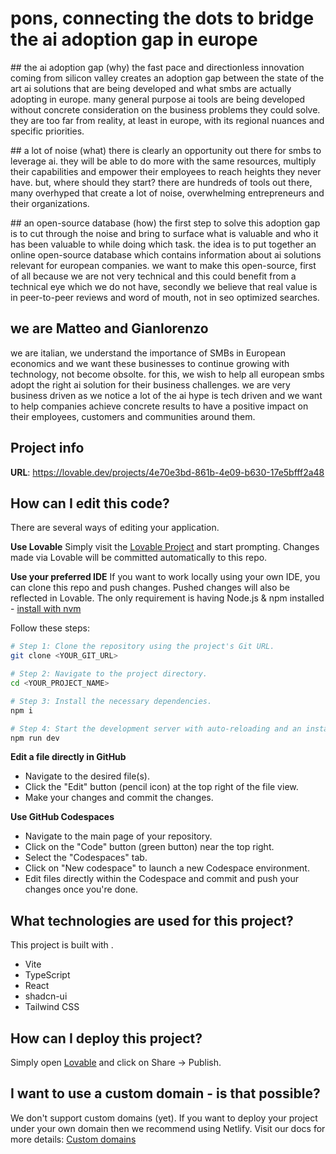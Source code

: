 # pons, connecting the dots to bridge the ai adoption gap in europe

## the ai adoption gap (why)
the fast pace and directionless innovation coming from silicon valley creates an adoption gap between the state of the art ai solutions that are being developed and what smbs are actually adopting in europe. many general purpose ai tools are being developed without concrete consideration on the business problems they could solve. they are too far from reality, at least in europe, with its regional nuances and specific priorities.

## a lot of noise (what)
there is clearly an opportunity out there for smbs to leverage ai. they will be able to do more with the same resources, multiply their capabilities and empower their employees to reach heights they never have. but, where should they start? there are hundreds of tools out there, many overhyped that create a lot of noise, overwhelming entrepreneurs and their organizations.

## an open-source database (how)
the first step to solve this adoption gap is to cut through the noise and bring to surface what is valuable and who it has been valuable to while doing which task. the idea is to put together an online open-source database which contains information about ai solutions relevant for european companies. we want to make this open-source, first of all because we are not very technical and this could benefit from a technical eye which we do not have, secondly we believe that real value is in peer-to-peer reviews and word of mouth, not in seo optimized searches.

## we are Matteo and Gianlorenzo
we are italian, we understand the importance of SMBs in European economics and we want these businesses to continue growing with technology, not become obsolte. for this, we wish to help all european smbs adopt the right ai solution for their business challenges. we are very business driven as we notice a lot of the ai hype is tech driven and we want to help companies achieve concrete results to have a positive impact on their employees, customers and communities around them. 













## Project info
**URL**: https://lovable.dev/projects/4e70e3bd-861b-4e09-b630-17e5bfff2a48

## How can I edit this code?
There are several ways of editing your application.

**Use Lovable**
Simply visit the [Lovable Project](https://lovable.dev/projects/4e70e3bd-861b-4e09-b630-17e5bfff2a48) and start prompting. Changes made via Lovable will be committed automatically to this repo.

**Use your preferred IDE**
If you want to work locally using your own IDE, you can clone this repo and push changes. Pushed changes will also be reflected in Lovable.
The only requirement is having Node.js & npm installed - [install with nvm](https://github.com/nvm-sh/nvm#installing-and-updating)

Follow these steps:

```sh
# Step 1: Clone the repository using the project's Git URL.
git clone <YOUR_GIT_URL>

# Step 2: Navigate to the project directory.
cd <YOUR_PROJECT_NAME>

# Step 3: Install the necessary dependencies.
npm i

# Step 4: Start the development server with auto-reloading and an instant preview.
npm run dev
```

**Edit a file directly in GitHub**

- Navigate to the desired file(s).
- Click the "Edit" button (pencil icon) at the top right of the file view.
- Make your changes and commit the changes.

**Use GitHub Codespaces**

- Navigate to the main page of your repository.
- Click on the "Code" button (green button) near the top right.
- Select the "Codespaces" tab.
- Click on "New codespace" to launch a new Codespace environment.
- Edit files directly within the Codespace and commit and push your changes once you're done.

## What technologies are used for this project?

This project is built with .

- Vite
- TypeScript
- React
- shadcn-ui
- Tailwind CSS

## How can I deploy this project?
Simply open [Lovable](https://lovable.dev/projects/4e70e3bd-861b-4e09-b630-17e5bfff2a48) and click on Share -> Publish.

## I want to use a custom domain - is that possible?

We don't support custom domains (yet). If you want to deploy your project under your own domain then we recommend using Netlify. Visit our docs for more details: [Custom domains](https://docs.lovable.dev/tips-tricks/custom-domain/)
